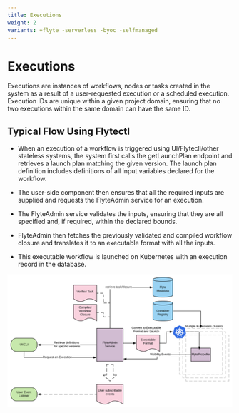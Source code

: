 ```yaml
---
title: Executions
weight: 2
variants: +flyte -serverless -byoc -selfmanaged
---
```


# Executions

Executions are instances of workflows, nodes or tasks created in the system as a result of a user-requested execution or a scheduled execution. Execution IDs are unique within a given project domain, ensuring that no two executions within the same domain can have the same ID.

## Typical Flow Using Flytectl

* When an execution of a workflow is triggered using UI/Flytecli/other stateless systems, the system first calls the getLaunchPlan endpoint and retrieves a launch plan matching the given version. The launch plan definition includes definitions of all input variables declared for the workflow.

* The user-side component then ensures that all the required inputs are supplied and requests the FlyteAdmin service for an execution.

* The FlyteAdmin service validates the inputs, ensuring that they are all specified and, if required, within the declared bounds.

* FlyteAdmin then fetches the previously validated and compiled workflow closure and translates it to an executable format with all the inputs.

* This executable workflow is launched on Kubernetes with an execution record in the database.

![Flyte executions overview](../_static/images/architecture/executions/flyte-executions-overview.svg)

